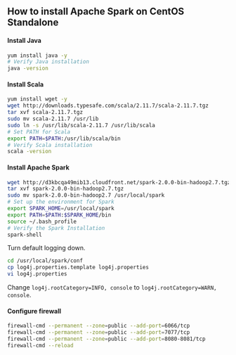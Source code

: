 
## How to install Apache Spark on CentOS Standalone

#### Install Java 
``` bash
yum install java -y
# Verify Java installation
java -version
```

#### Install Scala
``` bash
yum install wget -y
wget http://downloads.typesafe.com/scala/2.11.7/scala-2.11.7.tgz
tar xvf scala-2.11.7.tgz
sudo mv scala-2.11.7 /usr/lib
sudo ln -s /usr/lib/scala-2.11.7 /usr/lib/scala
# Set PATH for Scala
export PATH=$PATH:/usr/lib/scala/bin
# Verify Scala installation
scala -version
```

#### Install Apache Spark
``` bash
wget http://d3kbcqa49mib13.cloudfront.net/spark-2.0.0-bin-hadoop2.7.tgz
tar xvf spark-2.0.0-bin-hadoop2.7.tgz
sudo mv spark-2.0.0-bin-hadoop2.7 /usr/local/spark
# Set up the environment for Spark
export SPARK_HOME=/usr/local/spark
export PATH=$PATH:$SPARK_HOME/bin
source ~/.bash_profile
# Verify the Spark Installation
spark-shell
```

Turn default logging down.
``` bash
cd /usr/local/spark/conf
cp log4j.properties.template log4j.properties
vi log4j.properties
```
Change `log4j.rootCategory=INFO, console` to `log4j.rootCategory=WARN, console`.


#### Configure firewall
``` bash
firewall-cmd --permanent --zone=public --add-port=6066/tcp
firewall-cmd --permanent --zone=public --add-port=7077/tcp
firewall-cmd --permanent --zone=public --add-port=8080-8081/tcp
firewall-cmd --reload
```